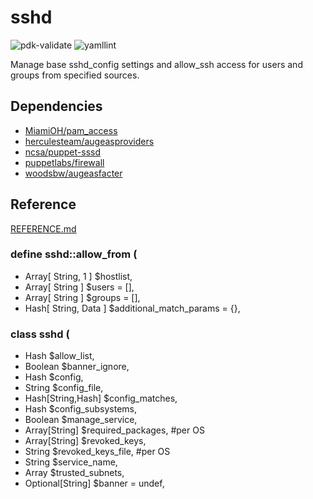 # sshd

![pdk-validate](https://github.com/ncsa/puppet-sshd/workflows/pdk-validate/badge.svg)
![yamllint](https://github.com/ncsa/puppet-sshd/workflows/yamllint/badge.svg)

Manage base sshd_config settings and allow_ssh access for users and groups from
specified sources.

## Dependencies
- [MiamiOH/pam_access](https://forge.puppet.com/MiamiOH/pam_access)
- [herculesteam/augeasproviders](https://forge.puppet.com/herculesteam/augeasproviders)
- [ncsa/puppet-sssd](https://github.com/ncsa/puppet-sssd)
- [puppetlabs/firewall](https://forge.puppet.com/puppetlabs/firewall)
- [woodsbw/augeasfacter](https://github.com/woodsbw/augeasfacter)

## Reference

[REFERENCE.md](REFERENCE.md)

### define sshd::allow_from (
-    Array[ String, 1 ]   $hostlist,
-    Array[ String ]      $users                   = [],
-    Array[ String ]      $groups                  = [],
-    Hash[ String, Data ] $additional_match_params = {},
### class sshd (
-  Hash              $allow_list,
-  Boolean           $banner_ignore,
-  Hash              $config,
-  String            $config_file,
-  Hash[String,Hash] $config_matches,
-  Hash              $config_subsystems,
-  Boolean           $manage_service,
-  Array[String]     $required_packages,   #per OS
-  Array[String]     $revoked_keys,
-  String            $revoked_keys_file,   #per OS
-  String            $service_name,
-  Array             $trusted_subnets,
-  Optional[String]  $banner = undef,
